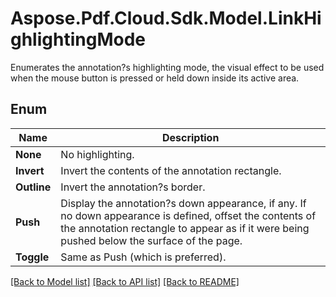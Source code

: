 # Aspose.Pdf.Cloud.Sdk.Model.LinkHighlightingMode
Enumerates the annotation?s highlighting mode, the visual effect to be used when the mouse button is pressed or held down inside its active area.

## Enum

 Name | Description
------------ | ------------
**None** | No highlighting.
**Invert** | Invert the contents of the annotation rectangle.
**Outline** | Invert the annotation?s border.
**Push** | Display the annotation?s down appearance, if any. If no down appearance is defined, offset the contents of the annotation rectangle to appear as if it were being pushed below the surface of the page.
**Toggle** | Same as Push (which is preferred).


[[Back to Model list]](../README.md#documentation-for-models) [[Back to API list]](../README.md#documentation-for-api-endpoints) [[Back to README]](../README.md)

